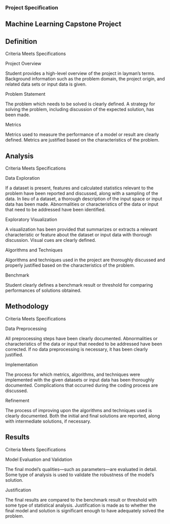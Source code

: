 
### Project Specification

## Machine Learning Capstone Project

## Definition
Criteria 	Meets Specifications

Project Overview
	

Student provides a high-level overview of the project in layman’s terms. Background information such as the problem domain, the project origin, and related data sets or input data is given.

Problem Statement
	

The problem which needs to be solved is clearly defined. A strategy for solving the problem, including discussion of the expected solution, has been made.

Metrics
	

Metrics used to measure the performance of a model or result are clearly defined. Metrics are justified based on the characteristics of the problem.

## Analysis
Criteria 	Meets Specifications

Data Exploration
	

If a dataset is present, features and calculated statistics relevant to the problem have been reported and discussed, along with a sampling of the data. In lieu of a dataset, a thorough description of the input space or input data has been made. Abnormalities or characteristics of the data or input that need to be addressed have been identified.

Exploratory Visualization
	

A visualization has been provided that summarizes or extracts a relevant characteristic or feature about the dataset or input data with thorough discussion. Visual cues are clearly defined.

Algorithms and Techniques
	

Algorithms and techniques used in the project are thoroughly discussed and properly justified based on the characteristics of the problem.

Benchmark
	

Student clearly defines a benchmark result or threshold for comparing performances of solutions obtained.

## Methodology
Criteria 	Meets Specifications

Data Preprocessing
	

All preprocessing steps have been clearly documented. Abnormalities or characteristics of the data or input that needed to be addressed have been corrected. If no data preprocessing is necessary, it has been clearly justified.

Implementation
	

The process for which metrics, algorithms, and techniques were implemented with the given datasets or input data has been thoroughly documented. Complications that occurred during the coding process are discussed.

Refinement
	

The process of improving upon the algorithms and techniques used is clearly documented. Both the initial and final solutions are reported, along with intermediate solutions, if necessary.

## Results
Criteria 	Meets Specifications

Model Evaluation and Validation
	

The final model’s qualities—such as parameters—are evaluated in detail. Some type of analysis is used to validate the robustness of the model’s solution.

Justification
	

The final results are compared to the benchmark result or threshold with some type of statistical analysis. Justification is made as to whether the final model and solution is significant enough to have adequately solved the problem.